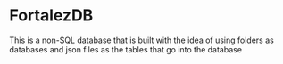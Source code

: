 # FortalezDB
This is a non-SQL database that is built with the idea of using folders as databases and json files as the tables that go into the database
